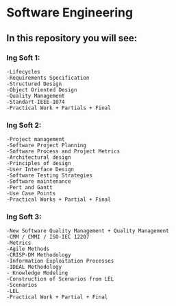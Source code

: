 # Software Engineering

## In this repository you will see:
### Ing Soft 1:
    -Lifecycles
    -Requirements Specification
    -Structured Design
    -Object Oriented Design
    -Quality Management
    -Standart-IEEE-1074
    -Practical Work + Partials + Final

### Ing Soft 2:
    -Project management
    -Software Project Planning
    -Software Process and Project Metrics
    -Architectural design
    -Principles of design
    -User Interface Design
    -Software Testing Strategies
    -Software maintenance
    -Pert and Gantt
    -Use Case Points
    -Practical Works + Partial + Final

### Ing Soft 3:
    -New Software Quality Management + Quality Management
    -CMM / CMMI / ISO-IEC 12207
    -Metrics
    -Agile Methods
    -CRISP-DM Methodology
    -Information Exploitation Processes
    -IDEAL Methodology
    - Knowledge Modeling
    -Construction of Scenarios from LEL
    -Scenarios
    -LEL
    -Practical Work + Partial + Final